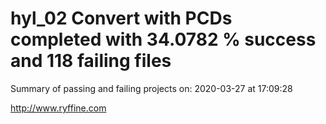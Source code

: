 # hyl_02 Convert with PCDs completed with 34.0782 % success and 118 failing files

Summary of passing and failing projects on: 2020-03-27 at 17:09:28

http://www.ryffine.com

